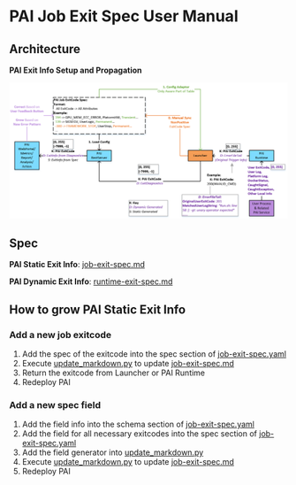 # PAI Job Exit Spec User Manual

## Architecture
**PAI Exit Info Setup and Propagation**
<p style="text-align: left;">
  <img src="architecture.png" title="Architecture" alt="Architecture" />
</p>

## Spec
**PAI Static Exit Info**: [job-exit-spec.md](job-exit-spec.md)

**PAI Dynamic Exit Info**: [runtime-exit-spec.md](../../../docs/rest-server/runtime-exit-spec.md)

## How to grow PAI Static Exit Info
### Add a new job exitcode
1. Add the spec of the exitcode into the spec section of [job-exit-spec.yaml](job-exit-spec.yaml)
2. Execute [update_markdown.py](update_markdown.py) to update [job-exit-spec.md](job-exit-spec.md)
3. Return the exitcode from Launcher or PAI Runtime
4. Redeploy PAI

### Add a new spec field
1. Add the field info into the schema section of [job-exit-spec.yaml](job-exit-spec.yaml)
2. Add the field for all necessary exitcodes into the spec section of [job-exit-spec.yaml](job-exit-spec.yaml)
3. Add the field generator into [update_markdown.py](update_markdown.py)
4. Execute [update_markdown.py](update_markdown.py) to update [job-exit-spec.md](job-exit-spec.md)
5. Redeploy PAI
